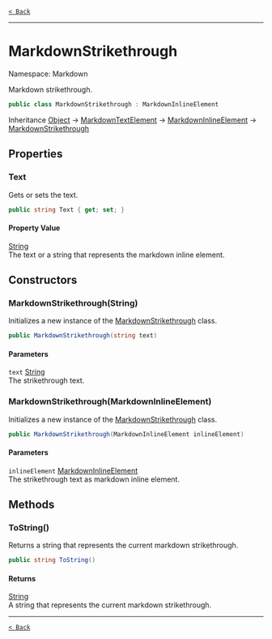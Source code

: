 [`< Back`](./)

---

# MarkdownStrikethrough

Namespace: Markdown

Markdown strikethrough.

```csharp
public class MarkdownStrikethrough : MarkdownInlineElement
```

Inheritance [Object](https://docs.microsoft.com/en-us/dotnet/api/system.object) → [MarkdownTextElement](./markdown.markdowntextelement) → [MarkdownInlineElement](./markdown.markdowninlineelement) → [MarkdownStrikethrough](./markdown.markdownstrikethrough)

## Properties

### **Text**

Gets or sets the text.

```csharp
public string Text { get; set; }
```

#### Property Value

[String](https://docs.microsoft.com/en-us/dotnet/api/system.string)<br>
The text or a string that represents the markdown inline element.

## Constructors

### **MarkdownStrikethrough(String)**

Initializes a new instance of the [MarkdownStrikethrough](./markdown.markdownstrikethrough) class.

```csharp
public MarkdownStrikethrough(string text)
```

#### Parameters

`text` [String](https://docs.microsoft.com/en-us/dotnet/api/system.string)<br>
The strikethrough text.

### **MarkdownStrikethrough(MarkdownInlineElement)**

Initializes a new instance of the [MarkdownStrikethrough](./markdown.markdownstrikethrough) class.

```csharp
public MarkdownStrikethrough(MarkdownInlineElement inlineElement)
```

#### Parameters

`inlineElement` [MarkdownInlineElement](./markdown.markdowninlineelement)<br>
The strikethrough text as markdown inline element.

## Methods

### **ToString()**

Returns a string that represents the current markdown strikethrough.

```csharp
public string ToString()
```

#### Returns

[String](https://docs.microsoft.com/en-us/dotnet/api/system.string)<br>
A string that represents the current markdown strikethrough.

---

[`< Back`](./)
